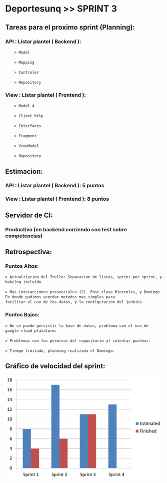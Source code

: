 # Deportesunq >> SPRINT 3

## Tareas para el proximo sprint (Planning):

### API : Listar plantel ( Backend ):

		> Model

		> Mapping

		> Controler

		> Repository


### View : Listar plantel ( Frontend ):

		> Model 4

		> Client http

		> Interfaces

		> Fragment

		> ViewModel

		> Repository



## Estimacion:

### API : Listar plantel ( Backend ): 5 puntos


### View : Listar plantel ( Frontend ): 8 puntos



## Servidor de CI:

### Productivo (en backend corriendo con test sobre competencias)

## Retrospectiva:

### Puntos Altos:

	> Actualziacion del Trello: Separacion de listas, sprint por sprint, y bakclog incluido.

	> Mas interacciones presenciales (2). Post clase Miercoles, y Domingo. En donde pudimos acordar metodos mas simples para
	facilitar el uso de los datos, y la configuracion del jenkins.

	

### Puntos Bajos:
	
	> No se puedo persistir la base de datos, problema con el uso de google cloud plataform.
	
	> Problemas con los permisos del repositorio al intentar pushear.

	> Tiempo limitado, planning realizada el Domingo.

	
	
## Gráfico de velocidad del sprint:
![Gráfico Estimación](./Velocity_sp3.png)